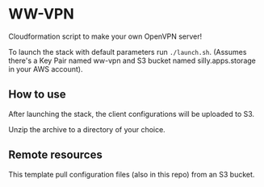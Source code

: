 # WW-VPN

Cloudformation script to make your own OpenVPN server!

To launch the stack with default parameters run `./launch.sh`. (Assumes there's a Key Pair named ww-vpn and S3 bucket named silly.apps.storage in your AWS account).

## How to use
After launching the stack, the client configurations will be uploaded to S3.

Unzip the archive to a directory of your choice.

## Remote resources
This template pull configuration files (also in this repo) from an S3 bucket.